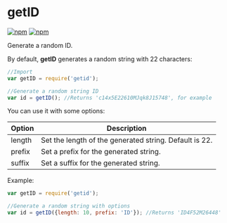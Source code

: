 # getID

[![npm](https://img.shields.io/npm/v/getid.svg?style=flat-square)](https://www.npmjs.com/package/getid)
[![npm](https://img.shields.io/npm/dt/getid.svg?style=flat-square)](https://www.npmjs.com/package/getid)

Generate a random ID.

By default, **getID** generates a random string with 22 characters:

```javascript
//Import
var getID = require('getid');

//Generate a random string ID
var id = getID(); //Returns 'c14x5E22610MJqk8J15748', for example
```

You can use it with some options:

| Option | Description |
|--------|-------------|
| length | Set the length of the generated string. Default is 22. |
| prefix | Set a prefix for the generated string. |
| suffix | Set a suffix for the generated string. |

Example:

```javascript
var getID = require('getid');

//Generate a random string with options
var id = getID({length: 10, prefix: 'ID'}); //Returns 'ID4F52M26448'
```
